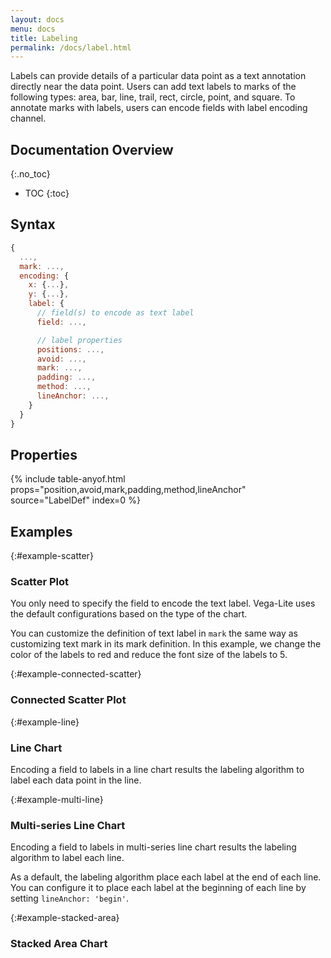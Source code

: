 ```yaml
---
layout: docs
menu: docs
title: Labeling
permalink: /docs/label.html
---
```


Labels can provide details of a particular data point as a text annotation directly near the data point. Users can add text labels to marks of the following types: area, bar, line, trail, rect, circle, point, and square. To annotate marks with labels, users can encode fields with label encoding channel.

<!--prettier-ignore-start-->
## Documentation Overview
{:.no_toc}

- TOC
{:toc}

<!--prettier-ignore-end-->

## Syntax

```js
{
  ...,
  mark: ...,
  encoding: {
    x: {...},
    y: {...},
    label: {
      // field(s) to encode as text label
      field: ...,

      // label properties
      positions: ...,
      avoid: ...,
      mark: ...,
      padding: ...,
      method: ...,
      lineAnchor: ...,
    }
  }
}
```

## Properties

{% include table-anyof.html props="position,avoid,mark,padding,method,lineAnchor" source="LabelDef" index=0 %}

## Examples

{:#example-scatter}

### Scatter Plot

You only need to specify the field to encode the text label. Vega-Lite uses the default configurations based on the type of the chart.

<span class="vl-example" data-name="point_2d_label"></span>

You can customize the definition of text label in `mark` the same way as customizing text mark in its mark definition. In this example, we change the color of the labels to red and reduce the font size of the labels to 5.

<span class="vl-example" data-name="point_2d_label_with_configs"></span>

{:#example-connected-scatter}

### Connected Scatter Plot

<span class="vl-example" data-name="connected_scatterplot_label"></span>

{:#example-line}

### Line Chart

Encoding a field to labels in a line chart results the labeling algorithm to label each data point in the line.

<span class="vl-example" data-name="line_label"></span>

{:#example-multi-line}

### Multi-series Line Chart

Encoding a field to labels in multi-series line chart results the labeling algorithm to label each line.

<span class="vl-example" data-name="label_multi_line"></span>

As a default, the labeling algorithm place each label at the end of each line. You can configure it to place each label at the beginning of each line by setting `lineAnchor: 'begin'`.

<span class="vl-example" data-name="line_color_label_begin"></span>

{:#example-stacked-area}

### Stacked Area Chart

<span class="vl-example" data-name="stacked_area_label"></span>
